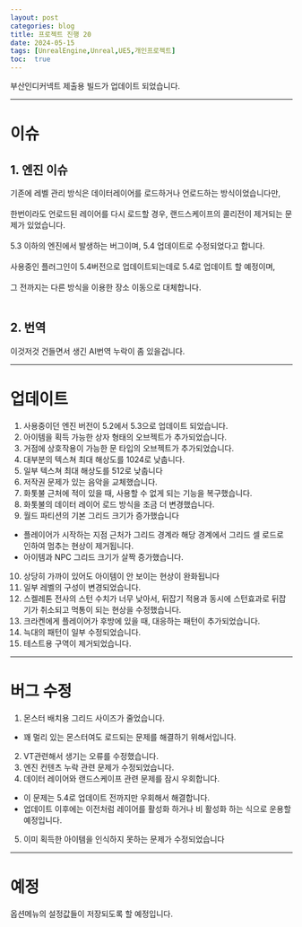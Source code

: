 ```yaml
---
layout: post
categories: blog
title: 프로젝트 진행 20
date: 2024-05-15
tags: [UnrealEngine,Unreal,UE5,개인프로젝트]
toc:  true
---
```


부산인디커넥트 제출용 빌드가 업데이트 되었습니다.

-------------------------------------------------------------
# 이슈
## 1. 엔진 이슈
기존에 레벨 관리 방식은 데이터레이어를 로드하거나 언로드하는 방식이었습니다만,<br><br>
한번이라도 언로드된 레이어를 다시 로드할 경우, 랜드스케이프의 콜리전이 제거되는 문제가 있었습니다.<br><br>
5.3 이하의 엔진에서 발생하는 버그이며, 5.4 업데이트로 수정되었다고 합니다.<br><br>
사용중인 플러그인이 5.4버전으로 업데이트되는데로 5.4로 업데이트 할 예정이며,<br><br>
그 전까지는 다른 방식을 이용한 장소 이동으로 대체합니다.<br><br>

## 2. 번역
이것저것 건들면서 생긴 AI번역 누락이 좀 있을겁니다.

-------------------------------------------------------------
# 업데이트

1. 사용중이던 엔진 버전이 5.2에서 5.3으로 업데이트 되었습니다.
2. 아이템을 획득 가능한 상자 형태의 오브젝트가 추가되었습니다.
3. 거점에 상호작용이 가능한 문 타입의 오브젝트가 추가되었습니다.
4. 대부분의 텍스쳐 최대 해상도를 1024로 낮춥니다.
5. 일부 텍스쳐 최대 해상도를 512로 낮춥니다
6. 저작권 문제가 있는 음악을 교체했습니다.
7. 화톳불 근처에 적이 있을 때, 사용할 수 없게 되는 기능을 복구했습니다.
8. 화톳불의 데이터 레이어 로드 방식을 조금 더 변경했습니다.
9. 월드 파티션의 기본 그리드 크기가 증가했습니다
- 플레이어가 시작하는 지점 근처가 그리드 경계라 해당 경계에서 그리드 셀 로드로 인하여 멈추는 현상이 제거됩니다.
- 아이템과 NPC 그리드 크기가 살짝 증가했습니다.
10. 상당히 가까이 있어도 아이템이 안 보이는 현상이 완화됩니다
11. 일부 레벨의 구성이 변경되었습니다.
12. 스켈레톤 전사의 스턴 수치가 너무 낮아서, 뒤잡기 적용과 동시에 스턴효과로 뒤잡기가 취소되고 먹통이 되는 현상을 수정했습니다.
13. 크라켄에게 플레이어가 후방에 있을 때, 대응하는 패턴이 추가되었습니다.
14. 늑대의 패턴이 일부 수정되었습니다.
15. 테스트용 구역이 제거되었습니다.
  
-------------------------------------------------------------
# 버그 수정
1. 몬스터 배치용 그리드 사이즈가 줄었습니다.
- 꽤 멀리 있는 몬스터여도 로드되는 문제를 해결하기 위해서입니다.
2. VT관련해서 생기는 오류를 수정했습니다.
3. 엔진 컨텐츠 누락 관련 문제가 수정되었습니다.
4. 데이터 레이어와 랜드스케이프 관련 문제를 잠시 우회합니다.
- 이 문제는 5.4로 업데이트 전까지만 우회해서 해결합니다.
- 업데이트 이후에는 이전처럼 레이어를 활성화 하거나 비 활성화 하는 식으로 운용할 예정입니다.
5. 이미 획득한 아이템을 인식하지 못하는 문제가 수정되었습니다
  
-------------------------------------------------------------
# 예정
옵션메뉴의 설정값들이 저장되도록 할 예정입니다.
